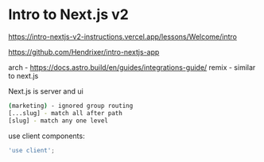 # Intro to Next.js v2

<https://intro-nextjs-v2-instructions.vercel.app/lessons/Welcome/intro>

<https://github.com/Hendrixer/intro-nextjs-app>

arch - <https://docs.astro.build/en/guides/integrations-guide/>
remix - similar to next.js

Next.js is server and ui

```bash
(marketing) - ignored group routing
[...slug] - match all after path
[slug] - match any one level
```

use client components:

```typescript
'use client';
```
